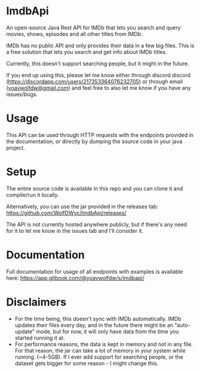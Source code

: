 # ImdbApi
An open-source Java Rest API for IMDb that lets you search and query movies, shows, episodes and all other titles from IMDb.

IMDb has no public API and only provides their data in a few big files. This is a free solution that lets you search and get info about IMDb titles.

Currently, this doesn't support searching people, but it might in the future.

If you end up using this, please let me know either through discord discord (https://discordapp.com/users/217353364076232705) or through email (yoavwolfdw@gmail.com) and feel free to also let me know if you have any issues/bugs.

# Usage
 
This API can be used through HTTP requests with the endpoints provided in the documentation, or directly by dumping the source code in your java project.

# Setup
The entire source code is available in this repo and you can clone it and compile/run it locally.

Alternatively, you can use the jar provided in the releases tab: https://github.com/WolfDWyc/ImdbApi/releases/

The API is not currently hosted anywhere publicly, but if there's any need for it to let me know in the issues tab and I'll consider it.
 
# Documentation
 Full documentation for usage of all endpoints with examples is available here: https://app.gitbook.com/@yoavwolfdw/s/imdbapi/
 
 # Disclaimers
 
 - For the time being, this doesn't sync with IMDb automatically. IMDb updates their files every day, and in the future there might be an "auto-update" mode, but for now, it will only have data from the time you started running it at.
 - For performance reasons, the data is kept in memory and not in any file. For that reason, the jar can take a lot of memory in your system while running. (~4-5GB). If I ever add support for searching people, or the dataset gets bigger for some reason - I might change this. 
 
 

 
 
